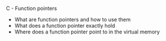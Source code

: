 C - Function pointers
* What are function pointers and how to use them
* What does a function pointer exactly hold
* Where does a function pointer point to in the virtual memory